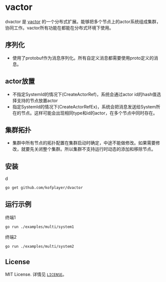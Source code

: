 # vactor

dvactor 是 [vactor](https://github.com/kofplayer/vactor) 的一个分布式扩展。能够把多个节点上的actor系统组成集群，协同工作。vactor所有功能在都能在分布式环境下使用。

## 序列化

- 使用了protobuf作为消息序列化。所有自定义消息都需要使用proto定义的消息。

## actor放置

- 不指定SystemId的情况下(CreateActorRef)，系统会通过actor id的hash值选择支持的节点放置actor
- 指定SystemId的情况下(CreateActorRefEx)，系统会把消息发送给System所在的节点。这样可能会出现相同type和id的actor，在多个节点中同时存在。

## 集群拓扑

- 集群中所有节点的拓扑配置在集群启动时确定，中途不能做修改。如果需要修改，就要先关闭整个集群。所以集群不支持运行时动态的添加和移除节点。

## 安装
d
```sh
go get github.com/kofplayer/dvactor
```

## 运行示例

终端1
```sh
go run ./examples/multi/system1
```

终端2
```sh
go run ./examples/multi/system2
```

## License

MIT License. 详情见 [`LICENSE`](LICENSE)。